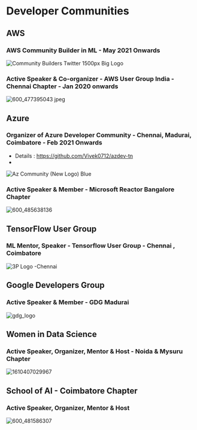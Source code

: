 # Developer Communities

## AWS

### AWS Community Builder in ML - May 2021 Onwards
![Community Builders Twitter 1500px Big Logo](https://user-images.githubusercontent.com/25385071/118434253-5c352c80-b6fa-11eb-8e49-7d882f01caf8.png)

### Active Speaker & Co-organizer - AWS User Group India - Chennai Chapter - Jan 2020 onwards
![600_477395043 jpeg](https://user-images.githubusercontent.com/25385071/124235449-ddbe0e00-db32-11eb-82b5-5df633e48fb3.png)


## Azure
### Organizer of Azure Developer Community - Chennai, Madurai, Coimbatore - Feb 2021 Onwards
- Details : https://github.com/Vivek0712/azdev-tn
- 
![Az Community (New Logo) Blue](https://user-images.githubusercontent.com/25385071/118434648-0745e600-b6fb-11eb-8a78-15a97d9443e6.jpg)
### Active Speaker & Member - Microsoft Reactor Bangalore Chapter
![600_485638136](https://user-images.githubusercontent.com/25385071/124237107-ced85b00-db34-11eb-8cae-ed3d88f0aaf2.jpeg)


## TensorFlow User Group

### ML Mentor, Speaker - Tensorflow User Group - Chennai , Coimbatore
![3P Logo -Chennai](https://user-images.githubusercontent.com/25385071/118434657-0b720380-b6fb-11eb-9e9b-e0cf0de09d8c.png)

## Google Developers Group

### Active Speaker & Member - GDG Madurai
![gdg_logo](https://user-images.githubusercontent.com/25385071/118435251-3d379a00-b6fc-11eb-8fc1-1b3ee9189942.png)

## Women in Data Science
### Active Speaker, Organizer, Mentor & Host - Noida & Mysuru Chapter

![1610407029967](https://user-images.githubusercontent.com/25385071/124237414-224aa900-db35-11eb-9192-a9d02cbf5e10.jpeg)

## School of AI - Coimbatore Chapter
### Active Speaker, Organizer, Mentor & Host
![600_481586307](https://user-images.githubusercontent.com/25385071/124239242-2081e500-db37-11eb-8f3a-37903507b49a.jpeg)



